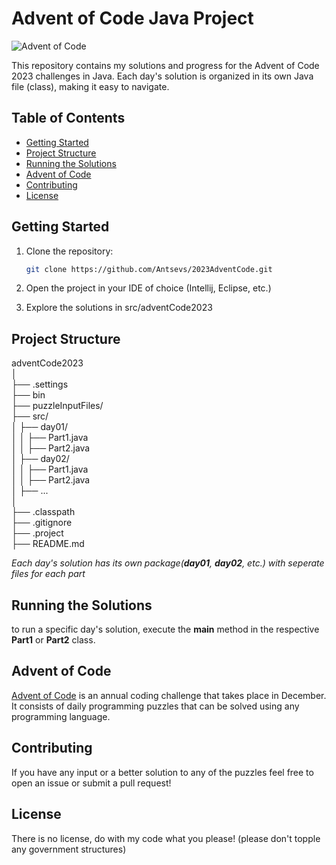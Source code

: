 # Advent of Code Java Project

![Advent of Code](https://adventofcode.com/)

This repository contains my solutions and progress for the Advent of Code 2023 challenges in Java. Each day's solution is organized in its own Java file (class), making it easy to navigate.

## Table of Contents

- [Getting Started](#getting-started)
- [Project Structure](#project-structure)
- [Running the Solutions](#running-the-solutions)
- [Advent of Code](#advent-of-code)
- [Contributing](#contributing)
- [License](#license)

## Getting Started

1. Clone the repository:

   ```bash
   git clone https://github.com/Antsevs/2023AdventCode.git
	```
2. Open the project in your IDE of choice (Intellij, Eclipse, etc.)

3. Explore the solutions in src/adventCode2023

## Project Structure


adventCode2023    
│    
├── .settings    
├── bin    
├── puzzleInputFiles/    
├── src/    
│    ├── day01/    
│    │    ├── Part1.java    
│    │    ├── Part2.java    
│    ├── day02/    
│    │    ├── Part1.java    
│    │    ├── Part2.java    
│    ├── ...    
│    
├── .classpath    
├── .gitignore    
├── .project    
├── README.md    

*Each day's solution has its own package(**day01**, **day02**, etc.) 
with seperate files for each part*

## Running the Solutions

to run a specific day's solution, execute the **main** method in the 
respective **Part1** or **Part2** class.

## Advent of Code

[Advent of Code](https://adventofcode.com/) is an annual coding 
challenge that takes place in December. It consists of daily programming 
puzzles that can be solved using any programming language.

## Contributing

If you have any input or a better solution to any of the puzzles 
feel free to open an issue or submit a pull request!
	
## License

There is no license, do with my code what you please! 
(please don't topple any government structures)